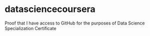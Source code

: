 # datasciencecoursera
Proof that I have access to GitHub for the purposes of Data Science Specialization Certificate

